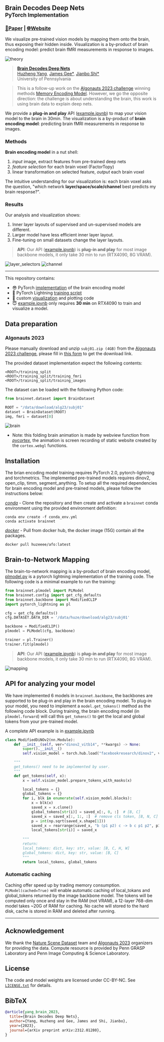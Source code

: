 
## Brain Decodes Deep Nets <br><sub> PyTorch Implementation</sub>


### [📄Paper](https://arxiv.org/abs/2312.01280) | [🌐Website](https://huzeyann.github.io/brain-decodes-deep-nets)

We visualize pre-trained vision models by mapping them onto the brain, thus exposing their hidden inside. Visualization is a by-product of brain encoding model: predict brain fMRI measurements in response to images. 


![theory](assets/brainnet.png)


> [**Brain Decodes Deep Nets**](https://arxiv.org/abs/2312.01280)<br>
> [Huzheng Yang](https://huzeyann.github.io/), [James Gee*](https://www.med.upenn.edu/apps/faculty/index.php/g5455356/p10656), [Jianbo Shi*](https://www.cis.upenn.edu/~jshi/)
> <br>University of Pennsylvania<br>

<!-- <details>
<summary>▶️Video</summary>
<iframe width="1932" height="881" src="https://www.youtube.com/embed/WX7V2O6SnN4" title="Brain Decodes Deep Nets" frameborder="0" allow="accelerometer; autoplay; clipboard-write; encrypted-media; gyroscope; picture-in-picture; web-share" allowfullscreen></iframe>
</details> -->

> This is a follow-up work on the [Algonauts 2023 challenge](http://algonauts.csail.mit.edu/) winning methods [Memory Encoding Model](https://github.com/huzeyann/MemoryEncodingModel). However, we go the opposite direction: the challenge is about understanding the brain, this work is using brain data to explain deep nets. 
 
We provide a **plug-in and play** API ([example.ipynb](example.ipynb)) to map your vision model to the brain in 30min. The visualization is a by-product of **brain encoding model**: predicting brain fMRI measurements in response to images.

### Methods
**Brain encoding model** in a nut shell: 
1. *input* image, extract features from pre-trained deep nets
2. *feature selection* for each brain voxel (FactorTopy)
3. linear transformation on selected feature, *output* each brain voxel

The intuitive understanding for our visualization is: each brain voxel asks the question, "which network **layer/space/scale/channel** best predicts my brain response?". 

### Results
Our analysis and visualization shows:
1. Inner layer layouts of supervised and un-supervised models are different.
2. Larger model have less efficient inner layer layout.
3. Fine-tuning on small datasets change the layer layouts.


> **API**: Our API ([example.ipynb](example.ipynb)) is **plug-in and play** for most image backbone models, it only take 30 min to run (RTX4090, 8G VRAM).


![layer_selectors](assets/layer_selectors.png)
![channel](assets/channel_big.png)

---
This repository contains:

* 😎 PyTorch [implementation](brainnet/model.py) of the brain encoding model
* 🎸 PyTorch Lightning [training script](brainnet/plmodel.py)
* 🥁 custom [visualization](brainnet/plot_utils.py) and plotting code
* 😇 [example.ipynb](example.ipynb) only requires **30 min** on RTX4090 to train and visualize a model.



## Data preparation
### Algonauts 2023
Please manually download and unzip `subj01.zip (4GB)` from the [Algonauts 2023 challenge](http://algonauts.csail.mit.edu/), please fill in [this form](https://docs.google.com/forms/d/e/1FAIpQLSehZkqZOUNk18uTjRTuLj7UYmRGz-OkdsU25AyO3Wm6iAb0VA/viewform
) to get the download link. 

The provided dataset implementation expect the following contents:
```
<ROOT>/training_split
<ROOT>/training_split/training_fmri
<ROOT>/training_split/training_images
```

The dataset can be loaded with the following Python code:
```python
from brainnet.dataset import BrainDataset

ROOT = "/data/download/alg23/subj01"
dataset = BrainDataset(ROOT)
img, fmri = dataset[0]
```

![brain](assets/brain.gif)


- Note: this folding brain animation is made by webview function from *[pycortex](https://gallantlab.org/pycortex/)*, the animation is screen recording of static website created by the `cortex.webgl` functions.


## Installation
The brian encoding model training requires PyTorch 2.0, pytorch-lightning and torchmetrics. The implemented pre-trained models requires dinov2, open_clip, timm, segment_anything. To setup all the required dependencies for brain encoding model and pre-trained models, please follow the instructions below:

*[conda](https://docs.conda.io/projects/conda/en/latest/user-guide/getting-started.html)*  - Clone the repository and then create and activate a `brainnet` conda environment using the provided environment definition:

```shell
conda env create -f conda_env.yml
conda activate brainnet
```

*[docker](https://docs.docker.com/get-docker/)* - Pull from docker hub, the docker image (15G) contain all the packages.

```shell
docker pull huzeeee/afo:latest
```

## Brain-to-Network Mapping
The brain-to-network mapping is a by-product of brain encoding model, [plmodel.py](brainnet/plmodel.py) is a pytorch lightning implementation of the training code. The following code is a minimal example to run the training:

```python
from brainnet.plmodel import PLModel
from brainnet.config import get_cfg_defaults
from brainnet.backbone import ModifiedCLIP
import pytorch_lightning as pl

cfg = get_cfg_defaults()
cfg.DATASET.DATA_DIR = '/data/huze/download/alg23/subj01'

backbone = ModifiedCLIP()
plmodel = PLModel(cfg, backbone)

trainer = pl.Trainer()
trainer.fit(plmodel)

```

<!-- We **strongly recommend** to check out the complete training and visualization example in [example.ipynb](example.ipynb), running this notebook only requires 30 min on RTX4090. -->
> **API**: Our API ([example.ipynb](example.ipynb)) is **plug-in and play** for most image backbone models, it only take 30 min to run (RTX4090, 8G VRAM).



![mapping](assets/mapping.png)



## API for analyzing your model
We have implemented 6 models in `brainnet.backbone`, the backbones are supported to be plug-in and play in the brain encoding model. To plug-in your model, you need to implement a `model.get_tokens()` method as the following code block. During training, the brain encoding model (in `plmodel.forward`) will call this `get_tokens()` to get the local and global tokens from your pre-trained model.

A complete API example is in [example.ipynb](example.ipynb)
```python
class ModifiedDiNOv2(nn.Module):
    def __init__(self, ver="dinov2_vitb14", **kwargs) -> None:
        super().__init__()
        self.vision_model = torch.hub.load("facebookresearch/dinov2", ver)

    """
    get_tokens() need to be implemented by user.
    """
    def get_tokens(self, x):
        x = self.vision_model.prepare_tokens_with_masks(x)

        local_tokens = {}
        global_tokens = {}
        for i, blk in enumerate(self.vision_model.blocks):
            x = blk(x)
            saved_x = x.clone()
            global_tokens[str(i)] = saved_x[:, 0, :]  # [B, C]
            saved_x = saved_x[:, 1:, :]  # remove cls token, [B, N, C]
            p = int(np.sqrt(saved_x.shape[1]))
            saved_x = rearrange(saved_x, "b (p1 p2) c -> b c p1 p2", p1=p, p2=p)
            local_tokens[str(i)] = saved_x
        
        """
        return:
        local_tokens: dict, key: str, value: [B, C, H, W]
        global_tokens: dict, key: str, value: [B, C]
        """
        return local_tokens, global_tokens

```

### Automatic caching
Caching offer speed up by trading memory consumption. `PLModel(cached=True)` will enable automatic caching of local_tokans and global_tokens returned by the image backbone model. The tokens will be computed only once and stay in the RAM (not VRAM), a 12-layer 768-dim model takes ~20G of RAM for caching. No cache will stored to the hard disk, cache is stored in RAM and deleted after running.

---

## Acknowledgement
We thank the [Nature Scene Dataset](https://naturalscenesdataset.org/) team and [Algonauts 2023](http://algonauts.csail.mit.edu/) organizers for providing the data. Compute resource is provided by Penn GRASP Laboratory and Penn Image Computing \& Science Laboratory.

## License
The code and model weights are licensed under CC-BY-NC. See [`LICENSE.txt`](LICENSE.txt) for details. 

## BibTeX

```bibtex
@article{yang_brain_2023,
  title={Brain Decodes Deep Nets},
  author={Yang, Huzheng and Gee, James and Shi, Jianbo},
  year={2023},
  journal={arXiv preprint arXiv:2312.01280},
}
```